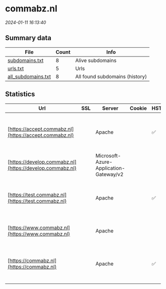 # commabz.nl
*2024-01-11 16:13:40*
## Summary data


| File       | Count | Info |
|------------|-------|------|
|[subdomains.txt](/data/commabz.nl/subdomains.txt)|8|Alive subdomains|
|[urls.txt](/data/commabz.nl/urls.txt)|5|Urls|
|[all_subdomains.txt](/data/commabz.nl/all_subdomains.txt)|8|All found subdomains (history)|


## Statistics


| Url | SSL | Server | Cookie | HSTS | CSP | XFO | XXP | RP | Tech |Title |
|------------|-------|------|------|------|------|------|------|------|------|------|
|[https://accept.commabz.nl](https://accept.commabz.nl)| |Apache| |:white_check_mark: |:warning: | :white_check_mark: | :white_check_mark: | :white_check_mark: |Apache HTTP Server HSTS Moodle PHP|Doorverwijspagin...|
|[https://develop.commabz.nl](https://develop.commabz.nl)| |Microsoft-Azure-Application-Gateway/v2| | | | | | :white_check_mark: ||403 Forbidden|
|[https://test.commabz.nl](https://test.commabz.nl)| |Apache| |:white_check_mark: |:warning: | :white_check_mark: | :white_check_mark: | :white_check_mark: |Apache HTTP Server HSTS Moodle PHP|Doorverwijspagin...|
|[https://www.commabz.nl](https://www.commabz.nl)| |Apache| | | | | | :white_check_mark: |Apache HTTP Server HSTS|Doorverwijspagin...|
|[https://commabz.nl](https://commabz.nl)| |Apache| |:white_check_mark: |:warning: | :white_check_mark: | :white_check_mark: | :white_check_mark: |Apache HTTP Server HSTS Moodle PHP|Doorverwijspagin...|